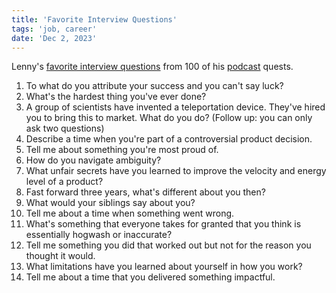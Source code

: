 ```yaml
---
title: 'Favorite Interview Questions'
tags: 'job, career'
date: 'Dec 2, 2023'
---
```


Lenny's [favorite interview questions](https://www.lennysnewsletter.com/p/my-favorite-interview-questions-from) from 100 of his [podcast](https://www.lennysnewsletter.com/podcast) quests.

1. To what do you attribute your success and you can't say luck?
1. What's the hardest thing you've ever done?
1. A group of scientists have invented a teleportation device. They've hired you to bring this to market. What do you do? (Follow up: you can only ask two questions)
1. Describe a time when you're part of a controversial product decision.
1. Tell me about something you're most proud of.
1. How do you navigate ambiguity?
1. What unfair secrets have you learned to improve the velocity and energy level of a product?
1. Fast forward three years, what's different about you then?
1. What would your siblings say about you?
1. Tell me about a time when something went wrong.
1. What's something that everyone takes for granted that you think is essentially hogwash or inaccurate?
1. Tell me something you did that worked out but not for the reason you thought it would.
1. What limitations have you learned about yourself in how you work?
1. Tell me about a time that you delivered something impactful.
